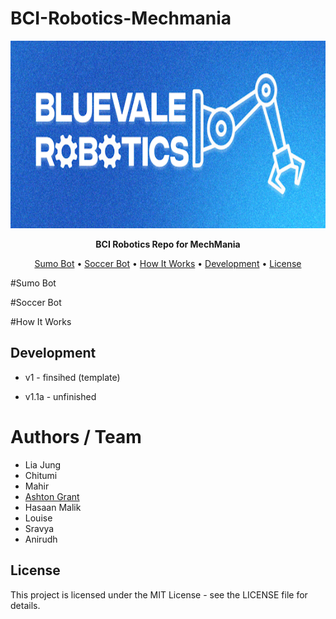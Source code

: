 # BCI-Robotics-Mechmania

<p align="center">
  <img src="/BCIRoboticsIcon.PNG" alt="Pinocchio Logo" width="750" height="300">
</p>

<p align="center">
  <strong> BCI Robotics Repo for MechMania </strong>
</p>

<p align="center">
  <a href="##Sumo-Bot">Sumo Bot</a> •
  <a href="##Soccer Bot">Soccer Bot</a> •
  <a href="#How It Works">How It Works</a> •
  <a href="#development">Development</a> •
  <a href="#license">License</a>
</p>

#Sumo Bot 

#Soccer Bot

#How It Works

## Development

- v1 - finsihed (template)

- v1.1a - unfinished

# Authors / Team
- Lia Jung
- Chitumi
- Mahir
- [Ashton Grant](https://github.com/TulipTult)
- Hasaan Malik
- Louise
- Sravya
- Anirudh

## License

This project is licensed under the MIT License - see the LICENSE file for details.
